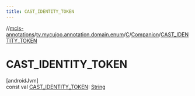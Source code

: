 ```yaml
---
title: CAST_IDENTITY_TOKEN
---
```

//[mcls-annotations](../../../../index.html)/[tv.mycujoo.annotation.domain.enum](../../index.html)/[C](../index.html)/[Companion](index.html)/[CAST_IDENTITY_TOKEN](-c-a-s-t_-i-d-e-n-t-i-t-y_-t-o-k-e-n.html)



# CAST_IDENTITY_TOKEN



[androidJvm]\
const val [CAST_IDENTITY_TOKEN](-c-a-s-t_-i-d-e-n-t-i-t-y_-t-o-k-e-n.html): [String](https://kotlinlang.org/api/latest/jvm/stdlib/kotlin/-string/index.html)




